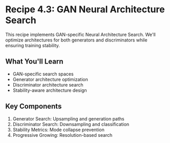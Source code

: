 # Recipe 4.3: GAN Neural Architecture Search

This recipe implements GAN-specific Neural Architecture Search. We'll optimize architectures for both generators and discriminators while ensuring training stability.

## What You'll Learn
- GAN-specific search spaces
- Generator architecture optimization
- Discriminator architecture search
- Stability-aware architecture design

## Key Components
1. Generator Search: Upsampling and generation paths
2. Discriminator Search: Downsampling and classification
3. Stability Metrics: Mode collapse prevention
4. Progressive Growing: Resolution-based search

